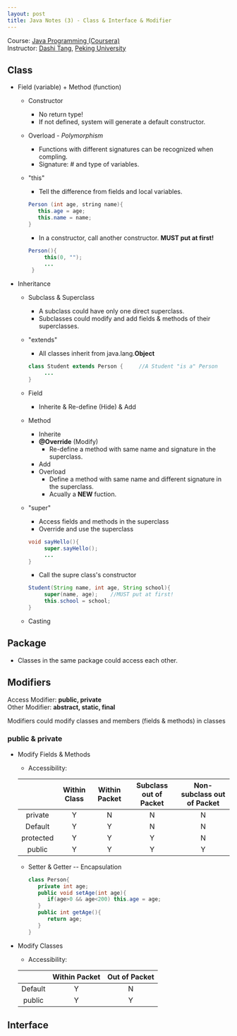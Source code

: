 ```yaml
---
layout: post
title: Java Notes (3) - Class & Interface & Modifier
---
```

Course: [Java Programming (Coursera)](https://class.coursera.org/pkujava-001)  
Instructor: [Dashi Tang](https://www.coursera.org/instructor/~3838), [Peking University](http://english.pku.edu.cn/)

## Class
* Field (variable) + Method (function)
    * Constructor
       * No return type!
       * If not defined, system will generate a default constructor.
    * Overload - _Polymorphism_
       * Functions with different signatures can be recognized when compling.
        * Signature: # and type of variables.
    * "this"
        * Tell the difference from fields and local variables.
    
        ```java
       Person (int age, string name){
           this.age = age;
           this.name = name;
       }
       ```
    
       * In a constructor, call another constructor. **MUST put at first!**
    
       ```java
       Person(){
            this(0, "");
            ...
        }
       ```
       
* Inheritance
    * Subclass & Superclass
       * A subclass could have only one direct superclass.
       * Subclasses could modify and add fields & methods of their superclasses.
    * "extends"
       * All classes inherit from java.lang.**Object**
       
       ```java
       class Student extends Person {     //A Student "is a" Person
            ...
      }
      ```
      
    * Field
       * Inherite & Re-define (Hide) & Add
    * Method
       * Inherite
       * **@Override** (Modify)
          * Re-define a method with same name and signature in the superclass.
       * Add
       * Overload
          * Define a method with same name and different signature in the superclass.
          * Acually a **NEW** fuction.
    * "super"
       * Access fields and methods in the superclass
       * Override and use the superclass
       
       ``` java
       void sayHello(){
            super.sayHello();
            ...
       }
       ```
       
       * Call the supre class's constructor
       
       ```java
       Student(String name, int age, String school){
            super(name, age);    //MUST put at first!
            this.school = school;
       }
       ```
    * Casting

## Package
* Classes in the same package could access each other.

## Modifiers
Access Modifier: **public, private**  
Other Modifier: **abstract, static, final**  

Modifiers could modify classes and members (fields & methods) in classes

### public & private
* Modify Fields & Methods  

    * Accessibility:

    |  | Within Class | Within Packet | Subclass out of Packet | Non-subclass out of Packet |
    | :---: | :---: | :---: | :---: | :---: |
    | private | Y | N | N | N |
    | Default | Y | Y | N | N |
    | protected | Y | Y | Y | N |
    | public | Y | Y | Y | Y |
      
    * Setter & Getter -- Encapsulation
      
       ```java
       class Person{
          private int age;
          public void setAge(int age){
             if(age>0 && age<200) this.age = age;
          }
          public int getAge(){
             return age;
          }
       }
       ```
      
* Modify Classes

    * Accessibility:

    |  | Within Packet | Out of Packet |
    | :---: | :---: | :---: |
    | Default | Y | N |
    | public | Y | Y |

## Interface
